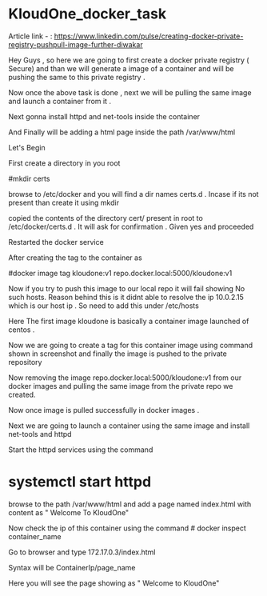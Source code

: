 # KloudOne_docker_task 

Article link  - :   https://www.linkedin.com/pulse/creating-docker-private-registry-pushpull-image-further-diwakar

Hey Guys , so here we are going to first create a docker private registry ( Secure) and than we will generate a image of a container and will be pushing the same to this private registry .

Now once the above task is done , next we will be pulling the same image and launch a container from it .

Next gonna install httpd and net-tools inside the container

And Finally will be adding a html page inside the path /var/www/html

Let's Begin

First create a directory in you root

#mkdir certs

browse to /etc/docker and you will find a dir names certs.d . Incase if its not present than create it using mkdir

copied the contents of the directory cert/ present in root to /etc/docker/certs.d . It will ask for confirmation . Given yes and proceeded

Restarted the docker service

After creating the tag to the container as

#docker image tag kloudone:v1 repo.docker.local:5000/kloudone:v1

Now if you try to push this image to our local repo it will fail showing No such hosts. Reason behind this is it didnt able to resolve the ip 10.0.2.15 which is our host ip . So need to add this under /etc/hosts

Here The first image kloudone is basically a container image launched of centos .

Now we are going to create a tag for this container image using command shown in screenshot and finally the image is pushed to the private repository

Now removing the image repo.docker.local:5000/kloudone:v1 from our docker images and pulling the same image from the private repo we created.

Now once image is pulled successfully in docker images .

Next we are going to launch a container using the same image and install net-tools and httpd

Start the httpd services using the command

# systemctl start httpd

browse to the path /var/www/html and add a page named index.html with content as " Welcome To KloudOne"

Now check the ip of this container using the command # docker inspect container_name

Go to browser and type 172.17.0.3/index.html

Syntax will be ContainerIp/page_name

Here you will see the page showing as " Welcome to KloudOne" 

